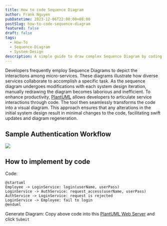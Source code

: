 ```yaml
---
title: How to code Sequence Diagram
author: Frank Nguyen
pubDatetime: 2023-12-06T22:00:00+08:00
postSlug: how-to-code-sequence-diagram
featured: false
draft: false
tags:
  - How-To
  - Sequence-Diagram
  - System-Design
description: A simple guide to draw complex Sequence Diagram by coding
---
```


Developers frequently employ Sequence Diagrams to depict the interactions among micro-services. These diagrams illustrate how diverse services collaborate to accomplish a specific task. As the sequence diagram undergoes modifications with each system design iteration, manually redrawing the diagram becomes laborious and inefficient. To enhance productivity, [PlantUML](https://plantuml.com/sequence-diagram) allows developers to articulate service interactions through code. The tool then seamlessly transforms the code into a visual diagram. This approach ensures that any alterations in the initial system design result in minimal changes to the code, facilitating swift updates and diagram regeneration.

## Sample Authentication Workflow

![](@assets/sample-sequence-diagram-00.png)

## How to implement by code

Code:

```
@startuml
Employee -> LoginService: login(userName, userPass)
LoginService -> AuthService: request_access(userName, userPass)
AuthService -> LoginService: request is rejected
LoginService -> Employee: fail to login
@enduml
```

Generate Diagram:
Copy above code into this [PlantUML Web Server](http://www.plantuml.com/plantuml/uml/) and click `Submit`

